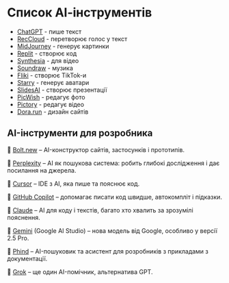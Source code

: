 # Список АІ-інструментів

- [ChatGPT](https://chatgpt.com/) - пише текст
- [RecCloud](https://reccloud.com/) - перетворює голос у текст
- [MidJourney](https://www.midjourney.com/) - генерує картинки
- [Replit](https://replit.com/) - створює код
- [Synthesia](https://synthesia.ai/) - для відео
- [Soundraw](https://soundraw.io/) - музика
- [Fliki](https://fliki.ai/) - створює TikTok-и
- [Starry](https://starryai.com/) - генерує аватари
- [SlidesAI](slidesai.io) - створює презентації
- [PicWish](https://picwish.com/) - редагує фото
- [Pictory](https://pictory.ai/) - редагує відео
- [Dora.run](https://www.dora.run/) - дизайн сайтів

## AI-інструменти для розробника

🔹 [Bolt.new](https://bolt.new/) – AI-конструктор сайтів, застосунків і прототипів.

🔹 [Perplexity](https://www.perplexity.ai/) – AI як пошукова система: робить глибокі дослідження і дає посилання на джерела.

🔹 [Cursor](https://cursor.sh/) – IDE з AI, яка пише та пояснює код.

🔹 [GitHub Copilot](https://github.com/features/copilot) – допомагає писати код швидше, автокомпліт і підказки.

🔹 [Claude](https://claude.ai/) – AI для коду і текстів, багато хто хвалить за зрозумілі пояснення.

🔹 [Gemini](https://ai.google.dev/) (Google AI Studio) – нова модель від Google, особливо у версії 2.5 Pro.

🔹 [Phind](https://www.phind.com/) – AI-пошуковик та асистент для розробників з прикладами з документації.

🔹 [Grok](https://x.ai/) – ще один AI-помічник, альтернатива GPT.

